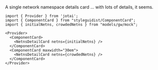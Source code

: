 A single network namespace details card ... with lots of details, it seems.

```tsx
import { Provider } from 'jotai';
import { ComponentCard } from "styleguidist/ComponentCard";
import { initialNetns, crowdedNetns } from "models/gw/mock";

<Provider>
  <ComponentCard>
    <NetnsDetailCard netns={initialNetns} />
  </ComponentCard>
  <ComponentCard maxwidth="30em">
    <NetnsDetailCard netns={crowdedNetns} />
  </ComponentCard>
</Provider>
```
